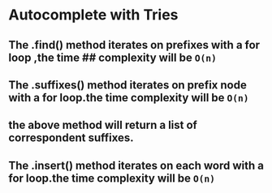 # Autocomplete with Tries

## The .find() method iterates on prefixes with a for loop ,the time ## complexity will be `O(n)`

## The .suffixes() method iterates on prefix node with a for loop.the time complexity will be `O(n)`

## the above method will return a list of correspondent suffixes.

## The .insert() method iterates on each word with a for loop.the time complexity will be `O(n)`
